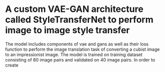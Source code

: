 # A custom VAE-GAN architecture called StyleTransferNet to perform image to image style transfer
The model includes components of vae and gans as well as their loss function to perform the image translation task of converting a cubist image to an impressionist image. The model is trained on training dataset consisting of 80 image pairs and validated on 40 image pairs. In order to create
